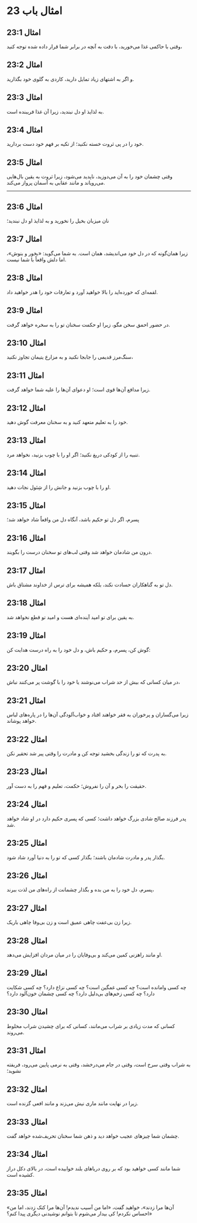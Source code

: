 # امثال باب 23

## امثال 23:1

وقتی با حاکمی غذا می‌خورید، با دقت به آنچه در برابر شما قرار داده شده توجه کنید،

## امثال 23:2

و اگر به اشتهای زیاد تمایل دارید، کاردی به گلوی خود بگذارید.

## امثال 23:3

به لذایذ او دل نبندید، زیرا آن غذا فریبنده است.

## امثال 23:4

خود را در پی ثروت خسته نکنید؛ از تکیه بر فهم خود دست بردارید.

## امثال 23:5

وقتی چشمان خود را به آن می‌دوزید، ناپدید می‌شود، زیرا ثروت به یقین بال‌هایی می‌رویاند و مانند عقابی به آسمان پرواز می‌کند.

---

## امثال 23:6

نان میزبان بخیل را نخورید و به لذایذ او دل نبندید؛

## امثال 23:7

زیرا همان‌گونه که در دل خود می‌اندیشد، همان است. به شما می‌گوید: «بخور و بنوش»، اما دلش واقعاً با شما نیست.

## امثال 23:8

لقمه‌ای که خورده‌اید را بالا خواهید آورد و تعارفات خود را هدر خواهید داد.

## امثال 23:9

در حضور احمق سخن مگو، زیرا او حکمت سخنان تو را به سخره خواهد گرفت.

## امثال 23:10

سنگ‌مرز قدیمی را جابجا نکنید و به مزارع یتیمان تجاوز نکنید،

## امثال 23:11

زیرا مدافع آن‌ها قوی است؛ او دعوای آن‌ها را علیه شما خواهد گرفت.

## امثال 23:12

خود را به تعلیم متعهد کنید و به سخنان معرفت گوش دهید.

## امثال 23:13

تنبیه را از کودکی دریغ نکنید؛ اگر او را با چوب بزنید، نخواهد مرد.

## امثال 23:14

او را با چوب بزنید و جانش را از شِئول نجات دهید.

## امثال 23:15

پسرم، اگر دل تو حکیم باشد، آنگاه دل من واقعاً شاد خواهد شد؛

## امثال 23:16

درون من شادمان خواهد شد وقتی لب‌های تو سخنان درست را بگویند.

## امثال 23:17

دل تو به گناهکاران حسادت نکند، بلکه همیشه برای ترس از خداوند مشتاق باش.

## امثال 23:18

به یقین برای تو امید آینده‌ای هست و امید تو قطع نخواهد شد.

## امثال 23:19

گوش کن، پسرم، و حکیم باش، و دل خود را به راه درست هدایت کن:

## امثال 23:20

در میان کسانی که بیش از حد شراب می‌نوشند یا خود را با گوشت پر می‌کنند نباش،

## امثال 23:21

زیرا می‌گساران و پرخوران به فقر خواهند افتاد و خواب‌آلودگی آن‌ها را در پاره‌های لباس خواهد پوشاند.

## امثال 23:22

به پدرت که تو را زندگی بخشید توجه کن و مادرت را وقتی پیر شد تحقیر نکن.

## امثال 23:23

حقیقت را بخر و آن را نفروش؛ حکمت، تعلیم و فهم را به دست آور.

## امثال 23:24

پدر فرزند صالح شادی بزرگ خواهد داشت؛ کسی که پسری حکیم دارد در او شاد خواهد شد.

## امثال 23:25

بگذار پدر و مادرت شادمان باشند؛ بگذار کسی که تو را به دنیا آورد شاد شود.

## امثال 23:26

پسرم، دل خود را به من بده و بگذار چشمانت از راه‌های من لذت ببرند،

## امثال 23:27

زیرا زن بی‌عفت چاهی عمیق است و زن بی‌وفا چاهی باریک.

## امثال 23:28

او مانند راهزنی کمین می‌کند و بی‌وفایان را در میان مردان افزایش می‌دهد.

## امثال 23:29

چه کسی وامانده است؟ چه کسی غمگین است؟ چه کسی نزاع دارد؟ چه کسی شکایت دارد؟ چه کسی زخم‌های بی‌دلیل دارد؟ چه کسی چشمان خون‌آلود دارد؟

## امثال 23:30

کسانی که مدت زیادی بر شراب می‌مانند، کسانی که برای چشیدن شراب مخلوط می‌روند.

## امثال 23:31

به شراب وقتی سرخ است، وقتی در جام می‌درخشد، وقتی به نرمی پایین می‌رود، فریفته نشوید؛

## امثال 23:32

زیرا در نهایت مانند ماری نیش می‌زند و مانند افعی گزنده است.

## امثال 23:33

چشمان شما چیزهای عجیب خواهد دید و ذهن شما سخنان تحریف‌شده خواهد گفت.

## امثال 23:34

شما مانند کسی خواهید بود که بر روی دریاهای بلند خوابیده است، در بالای دکل دراز کشیده است.

## امثال 23:35

«آن‌ها مرا زدند»، خواهید گفت، «اما من آسیب ندیدم! آن‌ها مرا کتک زدند، اما من احساس نکردم! کی بیدار می‌شوم تا بتوانم نوشیدنی دیگری پیدا کنم؟»
